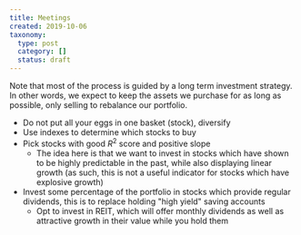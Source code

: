 ```yaml
---
title: Meetings
created: 2019-10-06
taxonomy:
  type: post
  category: []
  status: draft
---
```


Note that most of the process is guided by a long term investment strategy. In other words, we expect to keep the assets we purchase for as long as possible, only selling to rebalance our portfolio.

* Do not put all your eggs in one basket (stock), diversify
* Use indexes to determine which stocks to buy
* Pick stocks with good $R^2$ score and positive slope
	* The idea here is that we want to invest in stocks which have shown to be highly predictable in the past, while also displaying linear growth (as such, this is not a useful indicator for stocks which have explosive growth)
* Invest some percentage of the portfolio in stocks which provide regular dividends, this is to replace holding "high yield" saving accounts
	* Opt to invest in REIT, which will offer monthly dividends as well as attractive growth in their value while you hold them
